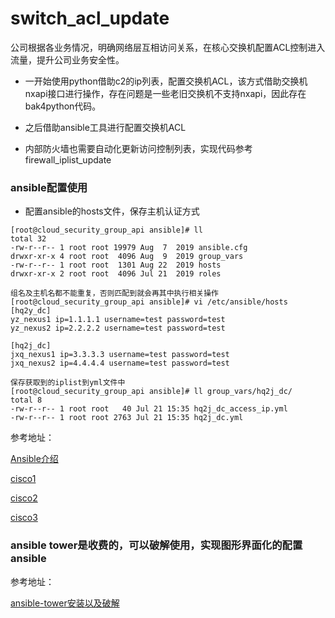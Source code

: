 # switch_acl_update
公司根据各业务情况，明确网络层互相访问关系，在核心交换机配置ACL控制进入流量，提升公司业务安全性。

- 一开始使用python借助c2的ip列表，配置交换机ACL，该方式借助交换机nxapi接口进行操作，存在问题是一些老旧交换机不支持nxapi，因此存在bak4python代码。

- 之后借助ansible工具进行配置交换机ACL

- 内部防火墙也需要自动化更新访问控制列表，实现代码参考firewall_iplist_update

### ansible配置使用
- 配置ansible的hosts文件，保存主机认证方式
```
[root@cloud_security_group_api ansible]# ll
total 32
-rw-r--r-- 1 root root 19979 Aug  7  2019 ansible.cfg
drwxr-xr-x 4 root root  4096 Aug  9  2019 group_vars
-rw-r--r-- 1 root root  1301 Aug 22  2019 hosts
drwxr-xr-x 2 root root  4096 Jul 21  2019 roles

组名及主机名都不能重复，否则匹配到就会再其中执行相关操作
[root@cloud_security_group_api ansible]# vi /etc/ansible/hosts 
[hq2y_dc]
yz_nexus1 ip=1.1.1.1 username=test password=test
yz_nexus2 ip=2.2.2.2 username=test password=test

[hq2j_dc]
jxq_nexus1 ip=3.3.3.3 username=test password=test
jxq_nexus2 ip=4.4.4.4 username=test password=test

保存获取到的iplist到yml文件中
[root@cloud_security_group_api ansible]# ll group_vars/hq2j_dc/
total 8
-rw-r--r-- 1 root root   40 Jul 21 15:35 hq2j_dc_access_ip.yml
-rw-r--r-- 1 root root 2763 Jul 21 15:35 hq2j_dc.yml
```

参考地址：

[Ansible介绍](https://getansible.com/)

[cisco1](https://docs.ansible.com/ansible/latest/modules/nxos_acl_module.html?highlight=cisco)

[cisco2](https://docs.ansible.com/ansible/latest/modules/asa_acl_module.html?highlight=cisco)

[cisco3](https://docs.ansible.com/ansible/latest/modules/nxos_acl_interface_module.html?highlight=cisco)


### ansible tower是收费的，可以破解使用，实现图形界面化的配置ansible
参考地址：

[ansible-tower安装以及破解](https://www.tracymc.cn/archives/1510)
